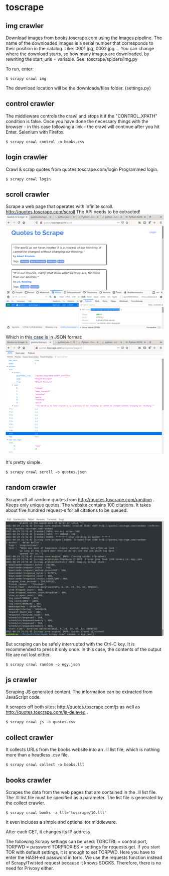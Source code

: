 # toscrape

## img crawler

Download images from books.toscrape.com using the Images pipeline.
The name of the downloaded images is a serial number that corresponds to their position in the catalog. Like: 0001.jpg, 0002.jpg ...
You can change where the download starts, so how many images are downloaded, by rewriting the start_urls = variable. See: toscrape/spiders/img.py

To run, enter:


```
$ scrapy crawl img
```

The download location will be the downloads/files folder. (settings.py)

## control crawler

The middleware controls the crawl and stops it if the "CONTROL_XPATH" condition is false. Once you have done the necessary things with the browser - in this case following a link - the crawl will continue after you hit Enter. Selenium with Firefox.

```
$ scrapy crawl control -o books.csv
```

## login crawler

Crawl & scrap quotes from quotes.toscrape.com/login
Programmed login.

```
$ scrapy crawl login
```

## scroll crawler

Scrape a web page that operates with infinite scroll. http://quotes.toscrape.com/scroll
The API needs to be extracted! 
![Screenshot](toscrape/inspector.png)

Which in this case is in JSON format: 
![Screenshot](toscrape/json.png)

It's pretty simple.

```
$ scrapy crawl scroll -o quotes.json
```

## random crawler



Scrape off all random quotes from http://quotes.toscrape.com/random . Keeps only unique quotes. The website contains 100 citations. It takes about five hundred request-s for all citations to be queued. 

![Screenshot](toscrape/random.png)

But scraping can be safely interrupted with the Ctrl-C key. It is recommended to press it only once. In this case, the contents of the output file are not lost either.

```
$ scrapy crawl random -o egy.json
```

## js crawler

Scraping JS generated content. The information can be extracted from JavaScript code.

It scrapes off both sites: http://quotes.toscrape.com/js as well as http://quotes.toscrape.com/js-delayed .

```
$ scrapy crawl js -o quotes.csv
```

## collect crawler

It collects URLs from the books website into an .lll list file, which is nothing more than a headless .csv file.

```
$ scrapy crawl collect -o books.lll
```


## books crawler

Scrapes the data from the web pages that are contained in the .lll list file. The .lll list file must be specified as a parameter. The list file is generated by the collect crawler. 

```
$ scrapy crawl books -a lll='toscrape/10.lll' 

```

It even includes a simple and optional tor middleware. 

After each GET, it changes its IP address.

The following Scrapy settings can be used: TORCTRL = control port, TORPWD = password TORPROXIES = settings for requests.get.
If you start TOR with default settings, it is enough to set TORPWD. Here you have to enter the HASH-ed password in torrc.
We use the requests function instead of Scrapy/Twisted request because it knows SOCKS. Therefore, there is no need for Privoxy either.


